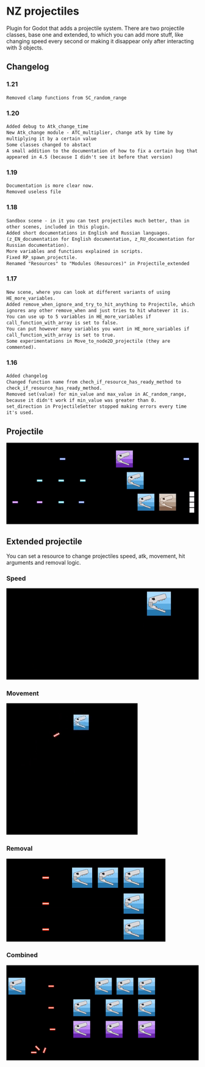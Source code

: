 # NZ projectiles
Plugin for Godot that adds a projectile system. There are two projectile classes, base one and extended, to which you can add more stuff, like changing speed every second or making it disappear only after interacting with 3 objects.

## Changelog

### 1.21
	Removed clamp functions from SC_random_range

### 1.20
	Added debug to Atk_change_time
	New Atk_change module - ATC_multiplier, change atk by time by multiplying it by a certain value
	Some classes changed to abstact
	A small addition to the documentation of how to fix a certain bug that appeared in 4.5 (because I didn't see it before that version)
### 1.19
	Documentation is more clear now.
	Removed useless file
### 1.18
	Sandbox scene - in it you can test projectiles much better, than in other scenes, included in this plugin.
	Added short documentations in English and Russian languages. (z_EN_documentation for English documentation, z_RU_documentation for Russian documentation).
	More variables and functions explained in scripts.
	Fixed RP_spawn_projectile.
	Renamed "Resources" to "Modules (Resources)" in Projectile_extended
### 1.17
	New scene, where you can look at different variants of using HE_more_variables.
	Added remove_when_ignore_and_try_to_hit_anything to Projectile, which ignores any other remove_when and just tries to hit whatever it is.
	You can use up to 5 variables in HE_more_variables if call_function_with_array is set to false.
	You can put however many variables you want in HE_more_variables if call_function_with_array is set to true.
	Some experimentations in Move_to_node2D_projectile (they are commented).
### 1.16
	Added changelog
	Changed function name from chech_if_resource_has_ready_method to check_if_resource_has_ready_method.
	Removed set(value) for min_value and max_value in AC_random_range, because it didn't work if min_value was greater than 0.
	set_direction in ProjectileSetter stopped making errors every time it's used.

## Projectile
![Gif_1](/NZ_projectiles/gifs/gif_1.gif)

## Extended projectile
You can set a resource to change projectiles speed, atk, movement, hit arguments and removal logic.

### Speed
![Gif_2](/NZ_projectiles/gifs/gif_2.gif)

### Movement
![Gif_3](/NZ_projectiles/gifs/gif_3.gif)

### Removal
![Gif_4](/NZ_projectiles/gifs/gif_4.gif)

### Combined
![Gif_5](/NZ_projectiles/gifs/gif_5.gif)
